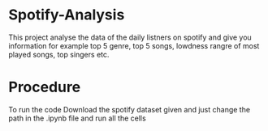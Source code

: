 # Spotify-Analysis
This project analyse the data of the daily listners on spotify and give you information for example top 5 genre, top 5 songs, lowdness rangre of most played songs, top singers etc.
# Procedure
To run the code Download the spotify dataset given and just change the path in the .ipynb file and run all the cells
